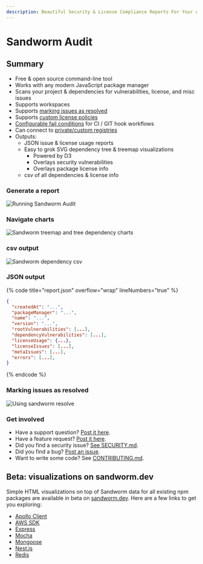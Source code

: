 ```yaml
---
description: Beautiful Security & License Compliance Reports For Your App's Dependencies 🪱
---
```


# Sandworm Audit

## Summary

- Free & open source command-line tool
- Works with any modern JavaScript package manager
- Scans your project & dependencies for vulnerabilities, license, and misc issues
- Supports workspaces
- Supports [marking issues as resolved](./resolving-issues.md)
- Supports [custom license policies](./license-policies.md)
- [Configurable fail conditions](./fail-policies.md) for CI / GIT hook workflows
- Can connect to [private/custom registries](./custom-registries.md)
- Outputs:
  - JSON issue & license usage reports
  - Easy to grok SVG dependency tree & treemap visualizations
    - Powered by D3
    - Overlays security vulnerabilities
    - Overlays package license info
  - csv of all dependencies & license info

### Generate a report
![Running Sandworm Audit](https://assets.sandworm.dev/showcase/audit-terminal-output.gif)

### Navigate charts
![Sandworm treemap and tree dependency charts](https://assets.sandworm.dev/showcase/treemap-and-tree.png)

### csv output
![Sandworm dependency csv](https://assets.sandworm.dev/showcase/csv-snip.png)

### JSON output
{% code title="report.json" overflow="wrap" lineNumbers="true" %}
```json
{
  "createdAt": "...",
  "packageManager": "...",
  "name": "...",
  "version": "...",
  "rootVulnerabilities": [...],
  "dependencyVulnerabilities": [...],
  "licenseUsage": {...},
  "licenseIssues": [...],
  "metaIssues": [...],
  "errors": [...],
}
```
{% endcode %}

### Marking issues as resolved
![Using `sandworm resolve`](https://user-images.githubusercontent.com/5381731/224849330-226ef881-ffbf-4819-ba32-e434c8358f60.png)

### Get involved

* Have a support question? [Post it here](https://github.com/sandworm-hq/sandworm-audit/discussions/categories/q-a).
* Have a feature request? [Post it here](https://github.com/sandworm-hq/sandworm-audit/discussions/categories/ideas).
* Did you find a security issue? [See SECURITY.md](../contributing/security.md).
* Did you find a bug? [Post an issue](https://github.com/sandworm-hq/sandworm-audit/issues/new/choose).
* Want to write some code? See [CONTRIBUTING.md](../contributing/README.md).

## Beta: visualizations on sandworm.dev

Simple HTML visualizations on top of Sandworm data for all existing npm packages are available in beta on [sandworm.dev](https://sandworm.dev). Here are a few links to get you exploring:

* [Apollo Client](https://sandworm.dev/npm/package/apollo-client)
* [AWS SDK](https://sandworm.dev/npm/package/aws-sdk)
* [Express](https://sandworm.dev/npm/package/express)
* [Mocha](https://sandworm.dev/npm/package/mocha)
* [Mongoose](https://sandworm.dev/npm/package/mongoose)
* [Nest.js](https://sandworm.dev/npm/package/@nestjs/cli)
* [Redis](https://sandworm.dev/npm/package/redis)
